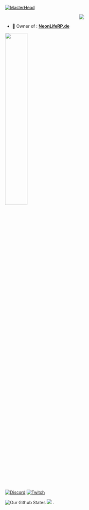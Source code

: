 [![MasterHead](https://developers.giphy.com/branch/master/static/api-512d36c09662682717108a38bbb5c57d.gif)](https://google.com/)
<p align="center">
<img src="https://readme-typing-svg.herokuapp.com?font=roboto&color=%23F7C51D&size=12&vCenter=true&height=19&lines=👋+Hey+there,+I'm+Jxstn...+I+code+Lua">
</p>

- 🔭 Owner of : <a href="https://nlrpde.de.cool">**NeonLifeRP.de**</a>


<img width="38%" src="https://lanyard-profile-readme.vercel.app/api/801925364993359936" /><br>

[![Discord](https://img.shields.io/badge/Discord-%237289DA.svg?style=for-the-badge&logo=discord&logoColor=white)](https://discord.io/nlrpde)
[![Twitch](https://img.shields.io/badge/Twitch-%239146FF.svg?style=for-the-badge&logo=Twitch&logoColor=white)](https://www.twitch.tv/neonliferp)

![Our Github States](https://github-readme-stats.vercel.app/api?username=NeonLifeRPde&show_icons=true&theme=tokyonight)
![](https://github-readme-stats.vercel.app/api/top-langs/?username=NeonLifeRPde&theme=blueberry&hide_border=true&include_all_commits=true&count_private=false&layout=compact) .

